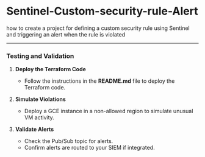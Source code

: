 # Sentinel-Custom-security-rule-Alert
how to create a project for defining a custom security rule using Sentinel and triggering an alert when the rule is violated



---

### Testing and Validation

1. **Deploy the Terraform Code**
   - Follow the instructions in the **README.md** file to deploy the Terraform code.

2. **Simulate Violations**
   - Deploy a GCE instance in a non-allowed region to simulate unusual VM activity.

3. **Validate Alerts**
   - Check the Pub/Sub topic for alerts.
   - Confirm alerts are routed to your SIEM if integrated.


